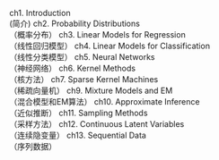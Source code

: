 ch1. Introduction  
    (简介)
ch2. Probability Distributions  
    （概率分布）
ch3. Linear Models for Regression  
    （线性回归模型）
ch4. Linear Models for Classification   
    （线性分类模型）
ch5. Neural Networks   
    （神经网络）
ch6. Kernel Methods    
    （核方法）
ch7. Sparse Kernel Machines   
    （稀疏向量机）
ch9. Mixture Models and EM    
    （混合模型和EM算法）
ch10. Approximate Inference    
    （近似推断）
ch11. Sampling Methods    
    （采样方法）
ch12. Continuous Latent Variables    
    （连续隐变量）
ch13. Sequential Data    
    （序列数据）
